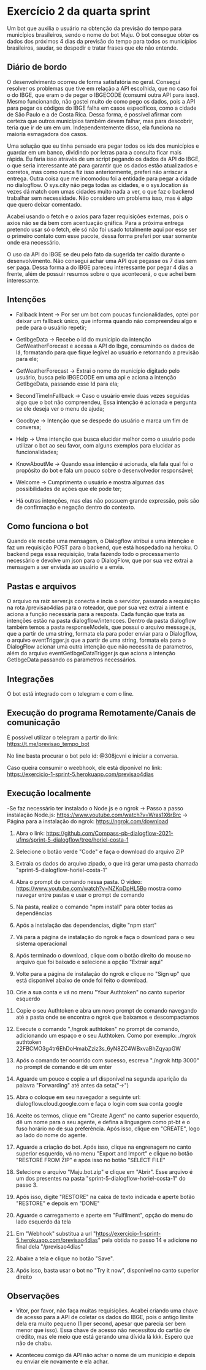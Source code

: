 
# Exercício 2 da quarta sprint

Um bot que auxilia o usuário na obtenção da previsão do tempo para municípios brasileiros, sendo o nome do bot Maju. O bot consegue obter os dados dos próximos 4 dias da previsão do tempo para todos os municípios brasileiros, saudar, se despedir e tratar frases que ele não entende.


## Diário de bordo

O desenvolvimento ocorreu de forma satisfatória no geral. Consegui resolver os problemas que tive em relação a API escolhida, que no caso foi o do IBGE, que eram o de pegar o IBGECODE (consumi outra API para isso). Mesmo funcionando, não gostei muito de como pego os dados, pois a API para pegar os códigos do IBGE falha em casos específicos, como a cidade de São Paulo e a de Costa Rica. Dessa forma, é possível afirmar com certeza que outros municípios também devem falhar, mas para descobrir, teria que ir de um em um. Independentemente disso, ela funciona na maioria esmagadora dos casos.

Uma solução que eu tinha pensado era pegar todos os ids dos municípios e guardar em um banco, dividindo por letras para a consulta ficar mais rápida. Eu faria isso através de um script pegando os dados da API do IBGE, o que seria interessante até para garantir que os dados estão atualizados e corretos, mas como nunca fiz isso anteriormente, preferi não arriscar a entrega.
Outra coisa que me incomodou foi a entidade para pegar a cidade no dialogflow. O sys.city não pega todas as cidades, e o sys.location ás vezes dá match com umas cidades muito nada a ver, o que faz o backend trabalhar sem necessidade. Não considero um problema isso, mas é algo que quero deixar comentado.

Acabei usando o fetch e o axios para fazer requisições externas, pois o axios não se dá bem com acentuação gráfica. Para a próxima entrega pretendo usar só o fetch, ele só não foi usado totalmente aqui por esse ser o primeiro contato com esse pacote, dessa forma preferi por usar somente onde era necessário.

O uso da API do IBGE se deu pelo fato da sugerida ter caído durante o desenvolvimento. Não consegui achar uma API que pegasse os 7 dias sem ser paga. Dessa forma a do IBGE pareceu interessante por pegar 4 dias a frente, além de possuir resumos sobre o que acontecerá, o que achei bem interessante.


## Intenções

- Fallback Intent -> Por ser um bot com poucas funcionalidades, optei por deixar um fallback único, que informa quando não compreendeu algo e pede para o usuário repetir;

- GetIbgeData -> Recebe o id do município da intenção GetWeatherForecast e acessa a API do Ibge, consumindo os dados de lá, formatando para que fique legível ao usuário e retornando a previsão para ele;

- GetWeatherForecast -> Extrai o nome do município digitado pelo usuário, busca pelo IBGECODE em uma api e aciona a intenção GetIbgeData, passando esse Id para ela;

- SecondTimeInFallback -> Caso o usuário envie duas vezes seguidas algo que o bot não compreendeu, Essa intenção é acionada e pergunta se ele deseja ver o menu de ajuda;

- Goodbye -> Intenção que se despede do usuário e marca um fim de conversa;

- Help -> Uma intenção que busca elucidar melhor como o usuário pode utilizar o bot ao seu favor, com alguns exemplos para elucidar as funcionalidades;

- KnowAboutMe -> Quando essa intenção é acionada, ela fala qual foi o propósito do bot e fala um pouco sobre o desenvolvedor responsável;

- Welcome -> Cumprimenta o usuário e mostra algumas das possibilidades de ações que ele pode ter;

- Há outras intenções, mas elas não possuem grande expressão, pois são de confirmação e negação dentro do contexto.

## Como funciona o bot

Quando ele recebe uma mensagem, o Dialogflow atribui a uma intenção e faz um requisição POST para o backend, que está hospedado na heroku. O backend pega essa requisição, trata fazendo todo o processamento necessário e devolve um json para o DialogFlow, que por sua vez extrai a mensagem a ser enviada ao usuário e a envia.


## Pastas e arquivos

O arquivo na raíz server.js conecta e incia o servidor, passando a requisição na rota /previsao4dias para o roteador, que por sua vez extrai a intent e aciona a função necessária para a resposta. Cada função que trata as intenções estão na pasta dialogflow/intencoes. Dentro da pasta dialogflow também temos a pasta responseModels, que possui o arquivo message.js, que a partir de uma string, formata ela para poder enviar para o Dialogflow, o arquivo eventTrigger.js que a partir de uma string, formata ela para o DialogFlow acionar uma outra intenção que não necessita de parametros, além do arquivo eventGetIbgeDataTrigger.js que aciona a intenção GetIbgeData passando os parametros necessários.


## Integrações

O bot está integrado com o telegram e com o line.


## Execução do programa Remotamente/Canais de comunicação

É possível utilizar o telegram a partir do link: https://t.me/previsao_tempo_bot

No line basta procurar o bot pelo id: @308jcvni e iniciar a conversa.

Caso queira consumir o weebhook, ele está diponível no link: https://exercicio-1-sprint-5.herokuapp.com/previsao4dias


## Execução localmente

-Se faz necessário ter instalado o Node.js e o ngrok
-> Passo a passo instalação Node.js: https://www.youtube.com/watch?v=Wras1X6rBrc
-> Página para a instalação do ngrok: https://ngrok.com/download

1. Abra o link: https://github.com/Compass-pb-dialogflow-2021-ufms/sprint-5-dialogflow/tree/horiel-costa-1

2. Selecione o botão verde "Code" e faça o download do arquivo ZIP

3. Extraia os dados do arquivo zipado, o que irá gerar uma pasta chamada "sprint-5-dialogflow-horiel-costa-1"

4. Abra o prompt de comando nessa pasta. O vídeo: https://www.youtube.com/watch?v=NZKpDpHL5Bo mostra como navegar entre pastas e usar o prompt de comando

5. Na pasta, realize o comando "npm install" para obter todas as dependências

6. Após a instalação das dependencias, digite "npm start"

7. Vá para a página de instalação do ngrok e faça o download para o seu sistema operacional

8. Após terminado o download, clique com o botão direito do mouse no arquivo que foi baixado e selecione a opção "Extrair aqui"

9. Volte para a página de instalação do ngrok e clique no "Sign up" que está disponível abaixo de onde foi feito o download.

10. Crie a sua conta e vá no menu "Your Authtoken" no canto superior esquerdo

11. Copie o seu Authtoken e abra um novo prompt de comando navegando até a pasta onde se encontra o ngrok que baixamos e descompactamos

12. Execute o comando "./ngrok authtoken" no prompt de comando, adicionando um espaço e o seu Authtoken. Como por exemplo: ./ngrok authtoken 22FBCMO3g4tr6EhDoHmabZziz3s_6yN8ZC4WBxvaBhZqyapGW

13. Após o comando ter ocorrido com sucesso, escreva "./ngrok http 3000" no prompt de comando e dê um enter

14. Aguarde um pouco e copie a url disponível na segunda aparição da palavra "Forwarding" até antes da seta("->")

15. Abra o coloque em seu navegador a seguinte url: dialogflow.cloud.google.com e faça o login com sua conta google

16. Aceite os termos, clique em "Create Agent" no canto superior esquerdo, dê um nome para o seu agente, e defina a linguagem como pt-bt e o fuso horário no de sua preferência. Após isso, clique em "CREATE", logo ao lado do nome do agente.

17. Aguarde a criação do bot. Após isso, clique na engrenagem no canto superior esquerdo, vá no menu "Export and Import" e clique no botão "RESTORE FROM ZIP" e após isso no botão "SELECT FILE"

18. Selecione o arquivo "Maju.bot.zip" e clique em "Abrir". Esse arquivo é um dos presentes na pasta "sprint-5-dialogflow-horiel-costa-1" do passo 3.

19. Após isso, digite "RESTORE" na caixa de texto indicada e aperte  botão "RESTORE" e depois em "DONE"

20. Aguarde o carregamento e aperte em "Fulfilment", opção do menu do lado esquerdo da tela

21. Em "Webhook" substitua a url "https://exercicio-1-sprint-5.herokuapp.com/previsao4dias" pela obtida no passo 14 e adicione no final dela "/previsao4dias"

22. Abaixe a tela e clique no botão "Save".

23. Após isso, basta usar o bot no "Try it now", disponível no canto superior direito

## Observações 

- Vitor, por favor, não faça muitas requisições. Acabei criando uma chave de acesso para a API de coletar os dados do IBGE, pois o antigo limite dela era muito pequeno (1 per second, apesar que parecia ser bem menor que isso). Essa chave de acesso não necessitou do cartão de crédito, mas ele meio que está gerando uma dívida lá kkk. Espero que não de chabu.

- Aconteceu comigo dá API não achar o nome de um município e depois eu enviar ele novamente e ela achar.